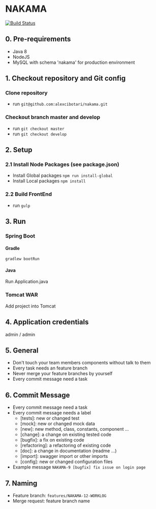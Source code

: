# NAKAMA

[![Build Status](https://travis-ci.org/alexcibotari/nakama.svg?branch=develop)](https://travis-ci.org/alexcibotari/nakama)

## 0. Pre-requirements
+ Java 8
+ NodeJS
+ MySQL with schema 'nakama' for production environment

## 1. Checkout repository and Git config
### Clone repository
- run `git@github.com:alexcibotari/nakama.git`

### Checkout branch **master** and **develop**
- run `git checkout master`
- run `git checkout develop`

## 2. Setup
### 2.1 Install Node Packages (see package.json)
- Install Global packages `npm run install-global`
- Install Local packages `npm install`

### 2.2 Build FrontEnd
- run `gulp`

## 3. Run
### Spring Boot
#### Gradle
    gradlew bootRun
#### Java
Run Application.java
### Tomcat WAR
Add project into Tomcat

## 4. Application credentials
admin / admin

## 5. General
- Don't touch your team members components without talk to them
- Every task needs an feature branch
- Never merge your feature branches by yourself
- Every commit message need a task

## 6. Commit Message
- Every commit message need a task
- Every commit message needs a label
    - [tests]: new or changed test
    - [mock]: new or changed mock data
    - [new]: new method, class, constants, component ...
    - [change]: a change on existing tested code
    - [bugfix]: a fix on existing code
    - [refactoring]: a refactoring of existing code
    - [doc]: a change in documentation (readme ...)
    - [import]: swagger import or other imports
    - [config]: new or changed configuration files
- Example message
    `NAKAMA-9 [bugfix] fix issue on login page`

## 7. Naming
- Feature branch: `features/NAKAMA-12-WORKLOG`
- Merge request: feature branch name
